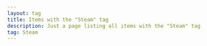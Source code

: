 ```yaml
---
layout: tag
title: Items with the "Steam" tag
description: Just a page listing all items with the "Steam" tag
tag: Steam
---
```

